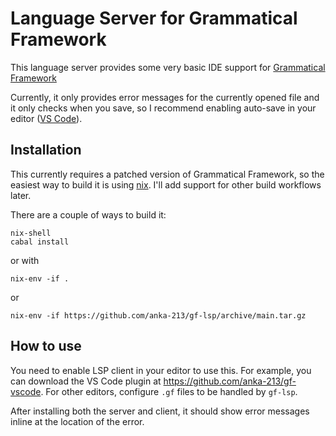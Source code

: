 # Language Server for Grammatical Framework

This language server provides some very basic IDE support for [Grammatical Framework](https://www.grammaticalframework.org/)

Currently, it only provides error messages for the currently opened file and it only checks when you save, so I recommend enabling auto-save in your editor ([VS Code](https://code.visualstudio.com/docs/editor/codebasics#_save-auto-save)).



## Installation

This currently requires a patched version of Grammatical Framework, so the easiest way to build it is using [nix](https://nixos.org/). I'll add support for other build workflows later.

There are a couple of ways to build it:
```
nix-shell
cabal install
```
or with
```
nix-env -if .
```
or
```
nix-env -if https://github.com/anka-213/gf-lsp/archive/main.tar.gz
```

## How to use

You need to enable LSP client in your editor to use this. For example, you can download the VS Code plugin at https://github.com/anka-213/gf-vscode.
For other editors, configure `.gf` files to be handled by `gf-lsp`.

After installing both the server and client, it should show error messages inline at the location of the error.